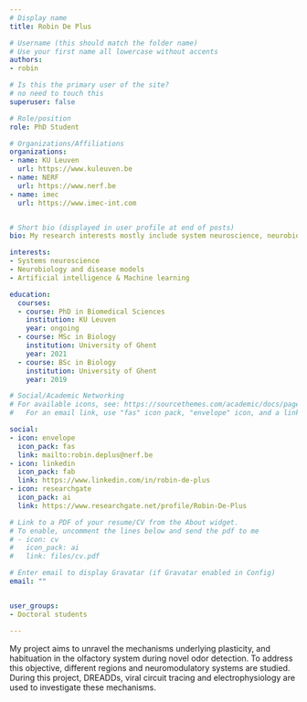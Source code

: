 ```yaml
---
# Display name
title: Robin De Plus

# Username (this should match the folder name)
# Use your first name all lowercase without accents
authors:
- robin

# Is this the primary user of the site?
# no need to touch this
superuser: false

# Role/position
role: PhD Student

# Organizations/Affiliations
organizations:
- name: KU Leuven
  url: https://www.kuleuven.be
- name: NERF
  url: https://www.nerf.be
- name: imec
  url: https://www.imec-int.com


# Short bio (displayed in user profile at end of posts)
bio: My research interests mostly include system neuroscience, neurobiology, disease models and machine learning.

interests:
- Systems neuroscience
- Neurobiology and disease models
- Artificial intelligence & Machine learning

education:
  courses:
  - course: PhD in Biomedical Sciences
    institution: KU Leuven
    year: ongoing
  - course: MSc in Biology
    institution: University of Ghent
    year: 2021
  - course: BSc in Biology
    institution: University of Ghent
    year: 2019

# Social/Academic Networking
# For available icons, see: https://sourcethemes.com/academic/docs/page-builder/#icons
#   For an email link, use "fas" icon pack, "envelope" icon, and a link in the

social:
- icon: envelope
  icon_pack: fas
  link: mailto:robin.deplus@nerf.be
- icon: linkedin
  icon_pack: fab
  link: https://www.linkedin.com/in/robin-de-plus
- icon: researchgate
  icon_pack: ai
  link: https://www.researchgate.net/profile/Robin-De-Plus

# Link to a PDF of your resume/CV from the About widget.
# To enable, uncomment the lines below and send the pdf to me
# - icon: cv
#   icon_pack: ai
#   link: files/cv.pdf

# Enter email to display Gravatar (if Gravatar enabled in Config)
email: ""


user_groups:
- Doctoral students

---
```


My project aims to unravel the mechanisms underlying plasticity, and habituation in the olfactory system during novel odor detection. To address this objective, different regions and neuromodulatory systems are studied. During this project, DREADDs, viral circuit tracing and electrophysiology are used to investigate these mechanisms.